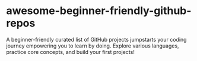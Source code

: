 # awesome-beginner-friendly-github-repos
A beginner-friendly curated list of GitHub projects jumpstarts your coding journey empowering you to learn by doing. Explore various languages, practice core concepts, and build your first projects! 

